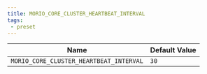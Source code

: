 ```yaml
---
title: MORIO_CORE_CLUSTER_HEARTBEAT_INTERVAL
tags:
 - preset
---
```





<!-- MORIO_AUTO_GENERATED_CONTENT_STARTS - Manual changes made below will be overwritten -->
| Name | Default Value |
|------|---------------|
| `MORIO_CORE_CLUSTER_HEARTBEAT_INTERVAL` | `30` |
<!-- MORIO_AUTO_GENERATED_CONTENT_ENDS - Manual changes made above will be overwritten -->
